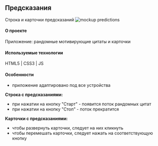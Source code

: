 ## Предсказания
Строка и карточки предсказаний
![mockup predictions](https://github.com/Madina030596/predictions/assets/145129934/efb2f015-6021-4bd2-a5c5-9b245a8d6a3b)

#### О проекте
Приложение: рандомные мотивирующие цитаты и карточки

#### Используемые технологии
HTML5 | CSS3 | JS

#### Особенности
- приложение адаптировано под все устройства
  
**Строка с предсказаниями:**
- при нажатии на кнопку "Старт" - появится поток рандомных цитат
- при нажатии на кнопку "Стоп" - поток прекратится

**Карточки с предсказаниями:**
- чтобы развернуть карточки, следует на них кликнуть
- чтобы перемешать карточки, следует нажать на соответствующую кнопку
